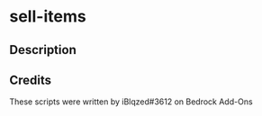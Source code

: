 # sell-items

## Description


## Credits
These scripts were written by iBlqzed#3612 on Bedrock Add-Ons
